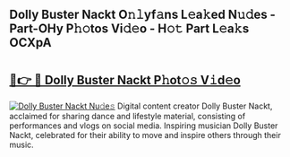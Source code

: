 ## Dolly Buster Nackt O𝚗𝚕yf𝚊ns L𝚎a𝚔ed N𝚞𝚍es - Part-OHy P𝚑𝚘tos Vi𝚍𝚎o - H𝚘𝚝 Part L𝚎a𝚔s OCXpA

# <h2><a href="http://kf9ysy.oniu.top/?m=Dolly+Buster+Nackt">🔗👉 🔴 Dolly Buster Nackt P𝚑ot𝚘𝚜 V𝚒d𝚎o</a></h2>

[![Dolly Buster Nackt Nu𝚍e𝚜](https://i.imgur.com/0qMVB7G.gif)](http://kf9ysy.oniu.top/?m=Dolly+Buster+Nackt)
Digital content creator Dolly Buster Nackt, acclaimed for sharing dance and lifestyle material, consisting of performances and vlogs on social media. Inspiring musician Dolly Buster Nackt, celebrated for their ability to move and inspire others through their music.  
